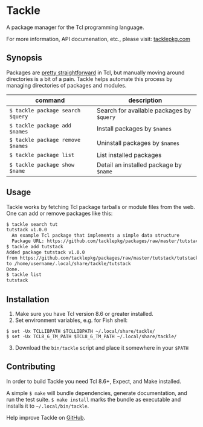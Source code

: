 # Tackle

A package manager for the Tcl programming language.

For more information, API documenation, etc., please visit:
[tacklepkg.com](https://www.tacklepkg.com)

## Synopsis

Packages are
[pretty straightforward](https://www.tcl.tk/man/tcl8.5/tutorial/Tcl31.html)
in Tcl, but manually moving around directories is a bit of a pain.
Tackle helps automate this process by managing directories of packages and
modules.

| command                           | description                              |
|-----------------------------------|------------------------------------------|
| `$ tackle package search $query`  | Search for available packages by `$query`|
| `$ tackle package add $names`     | Install packages by `$names`             |
| `$ tackle package remove  $names` | Uninstall packages by `$names`           |
| `$ tackle package list`           | List installed packages                  |
| `$ tackle package show $name`     | Detail an installed package by `$name`   |


## Usage

Tackle works by fetching Tcl package tarballs or module files from the web.
One can add or remove packages like this:

```bash
$ tackle search tut
tutstack v1.0.0
  An example Tcl package that implements a simple data structure
  Package URL: https://github.com/tacklepkg/packages/raw/master/tutstack/tutstack.tar.gz
$ tackle add tutstack
Added package tutstack v1.0.0
from https://github.com/tacklepkg/packages/raw/master/tutstack/tutstack.tar.gz
to /home/username/.local/share/tackle/tutstack
Done.
$ tackle list
tutstack
```

## Installation

1. Make sure you have Tcl version 8.6 or greater installed.
2. Set environment variables, e.g. for Fish shell:
```fish
$ set -Ux TCLLIBPATH $TCLLIBPATH ~/.local/share/tackle/
$ set -Ux TCL8_6_TM_PATH $TCL8_6_TM_PATH ~/.local/share/tackle/
```
3. Download the `bin/tackle` script and place it somewhere in your `$PATH`

## Contributing

In order to build Tackle you need Tcl 8.6+, Expect, and Make installed.

A simple `$ make` will bundle dependencies, generate documentation,
and run the test suite. `$ make install` marks the bundle as executable
and installs it to `~/.local/bin/tackle`.

Help improve Tackle on [GitHub](https://github.com/tacklepkg/tackle).
